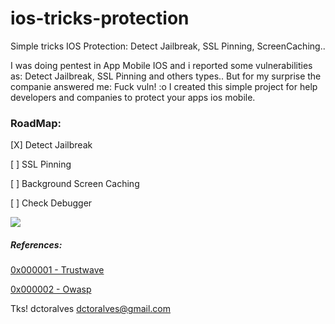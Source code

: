 # ios-tricks-protection
Simple tricks IOS Protection: Detect Jailbreak, SSL Pinning, ScreenCaching.. 

I was doing pentest in App Mobile IOS and i reported some vulnerabilities as: 
Detect Jailbreak, SSL Pinning and others types.. But for my surprise the companie answered me: 
Fuck vuln!  :o 
I created this simple project for help developers and companies to protect your  apps ios mobile. 


### RoadMap: 
[X] Detect Jailbreak 

[ ] SSL Pinning 

[ ] Background Screen Caching

[ ] Check Debugger


<img src="https://raw.githubusercontent.com/mateeuslinno/ios-tricks-protection/master/Captura%20de%20Tela%202019-05-23%20a%CC%80s%2003.09.47.png">

##### References:

[0x000001 - Trustwave](https://www.trustwave.com/en-us/resources/blogs/spiderlabs-blog/jailbreak-detection-methods/)

[0x000002 - Owasp](https://www.owasp.org/index.php/Mobile_Jailbreaking_Cheat_Sheet)

Tks! 
dctoralves <dctoralves@gmail.com>
